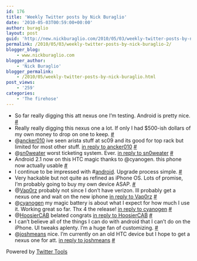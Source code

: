 ```yaml
---
id: 176
title: 'Weekly Twitter posts by Nick Buraglio'
date: '2010-05-03T00:59:00+00:00'
author: buraglio
layout: post
guid: 'http://new.nickburaglio.com/2010/05/03/weekly-twitter-posts-by-nick-buraglio-2/'
permalink: /2010/05/03/weekly-twitter-posts-by-nick-buraglio-2/
blogger_blog:
    - www.nickburaglio.com
blogger_author:
    - 'Nick Buraglio'
blogger_permalink:
    - /2010/05/weekly-twitter-posts-by-nick-buraglio.html
post_views:
    - '259'
categories:
    - 'The firehose'
---
```


- So far really digging this att nexus one I’m testing. Android is pretty nice. [\#](http://twitter.com/buraglio/statuses/12888357480)
- Really really digging this nexus one a lot. If only I had $500-ish dollars of my own money to drop on one to keep. [\#](http://twitter.com/buraglio/statuses/12898011986)
- @[ancker010](http://twitter.com/ancker010) ive seen arista stuff at sc09 and its good for top rack but limited for most other stuff. [in reply to ancker010](http://twitter.com/ancker010/statuses/13016706301) [\#](http://twitter.com/buraglio/statuses/13017060814)
- @[sn0weater](http://twitter.com/sn0weater) worst ticketing system. Ever. [in reply to sn0weater](http://twitter.com/sn0weater/statuses/13023416419) [\#](http://twitter.com/buraglio/statuses/13032967890)
- Android 2.1 now on this HTC magic thanks to @cyanogen. this phone now actually usable [\#](http://twitter.com/buraglio/statuses/13120131106)
- I continue to be impressed with #[android](http://search.twitter.com/search?q=%23android). Upgrade process simple. [\#](http://twitter.com/buraglio/statuses/13120244380)
- Very hackable but not quite as refined as iPhone OS. Lots of promise, I’m probably going to buy my own device ASAP. [\#](http://twitter.com/buraglio/statuses/13120259331)
- @[Vap0rz](http://twitter.com/Vap0rz) probably not since I don’t have verizon. Ill probably get a nexus one and wait on the new iphone [in reply to Vap0rz](http://twitter.com/Vap0rz/statuses/13128219739) [\#](http://twitter.com/buraglio/statuses/13128832682)
- @[cyanogen](http://twitter.com/cyanogen) my magic battery is about what I expect for how much I use it. Working great so far. Thx 4 the release! [in reply to cyanogen](http://twitter.com/cyanogen/statuses/13152661105) [\#](http://twitter.com/buraglio/statuses/13152864547)
- @[HoosierCAB](http://twitter.com/HoosierCAB) belated congrats [in reply to HoosierCAB](http://twitter.com/HoosierCAB/statuses/13152874375) [\#](http://twitter.com/buraglio/statuses/13152943658)
- I can’t believe all of the things I can do with android that I can’t do on the iPhone. UI tweaks aplenty. I’m a huge fan of customizing. [\#](http://twitter.com/buraglio/statuses/13244853614)
- @[joshmeans](http://twitter.com/joshmeans) nice. I’m currently on an old HTC device but I hope to get a nexus one for att. [in reply to joshmeans](http://twitter.com/joshmeans/statuses/13246180444) [\#](http://twitter.com/buraglio/statuses/13250236690)

Powered by [Twitter Tools](http://alexking.org/projects/wordpress)